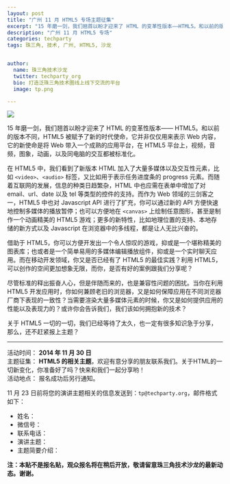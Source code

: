 ```yaml
---
layout: post
title: "广州 11 月 HTML5 专场主题征集"
excerpt: "15 年磨一剑，我们翘首以盼才迎来了 HTML 的变革性版本——HTML5。和以前的版本不同，HTML5 被赋予了新的时代使命，它并非仅仅用来表示 Web 内容，它的新使命是将 Web 带入一个成熟的应用平台，在 HTML5 平台上，视频，音频，图象，动画，以及同电脑的交互都被标准化。"
description: "广州 11 月 HTML5 专场"
categories: techparty
tags: 珠三角, 技术, 广州, HTML5, 沙龙


author:
  name: 珠三角技术沙龙
  twitter: techparty_org
  bio: 打造泛珠三角技术圈线上线下交流的平台
  image: tp.png

---
```


![](http://ww1.sinaimg.cn/large/6907a9d0gw1emaaznkyyfj20m80dw44c.jpg)   

15 年磨一剑，我们翘首以盼才迎来了 HTML 的变革性版本—— HTML5。和以前的版本不同，HTML5 被赋予了新的时代使命，它并非仅仅用来表示 Web 内容，它的新使命是将 Web 带入一个成熟的应用平台，在 HTML5 平台上，视频，音频，图象，动画，以及同电脑的交互都被标准化。  

  
在 HTML5 中，我们看到了新版本 HTML 加入了大量多媒体以及交互性元素，比如 `<video>`、`<audio>` 标签，又比如用于表示任务进度条的 progress 元素。而随着互联网的发展，信息的种类日趋繁杂，HTML 中也应需在表单中增加了对 email、url、date 以及 tel 等类型的控件的支持。而作为 Web 领域的三剑客之一，HTML5 中也对 Javascript API 进行了扩充，你可以通过新的 API 方便快速地控制多媒体的播放暂停；也可以方便地在 `<canvas>` 上绘制任意图形，甚至是制作一个动画精美的 HTML5 游戏；更多的新特性，比如地理位置的支持、本地存储的新方式以及 Javascript 在浏览器中的多线程，都是让人无比兴奋的。  
  

借助于 HTML5，你可以方便开发出一个令人惊叹的游戏，抑或是一个堪称精美的图表库；也或者是一个简单易用的多媒体编辑播放组件，抑或是一个实时聊天应用。而在移动开发领域，你又是否已经有了 HTML5 的最佳实践？利用 HTML5，可以创作的空间更加想象无限，而你，是否有好的案例跟我们分享呢？  

  
尽管标准的释出振奋人心，但是伴随而来的，也是兼容性问题的困扰。当你在利用 HTML5 开发应用时，你如何兼顾老旧的浏览器，又是如何保障应用在不同浏览器厂商下表现的一致性？当需要渲染大量多媒体元素的时候，你又是如何提供应用的性能以及表现力的？或许你会告诉我们，我们该如何拥抱新的技术？  

  
关于 HTML5 一切的一切，我们已经等待了太久，也一定有很多知识急于分享，那么，还不赶紧报上主题？  
  
---
  
活动时间： **2014 年 11 月 30 日**  
主题征集： **HTML5 的相关主题**，欢迎有意分享的朋友联系我们。关于HTML的一切新变化，你准备好了吗？快来和我们一起分享哟！  
活动地点： 报名成功后另行通知。
    
11 月 23 日前将您的演讲主题相关的信息发送到：`tp@techparty.org`，邮件格式如下：

* 姓名：
* 微信号：
* 联系电话：
* 演讲主题：
* 主题简要介绍：

**注：本贴不是报名贴，观众报名将在稍后开放，敬请留意珠三角技术沙龙的最新动态。谢谢。**